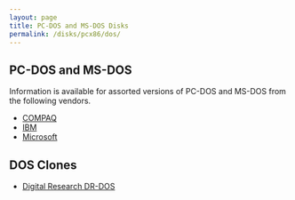 ```yaml
---
layout: page
title: PC-DOS and MS-DOS Disks
permalink: /disks/pcx86/dos/
---
```


PC-DOS and MS-DOS
-----------------

Information is available for assorted versions of PC-DOS and MS-DOS from the following vendors.

* [COMPAQ](compaq/)
* [IBM](ibm/)
* [Microsoft](microsoft/)

DOS Clones
----------

* [Digital Research DR-DOS](dresearch/)
